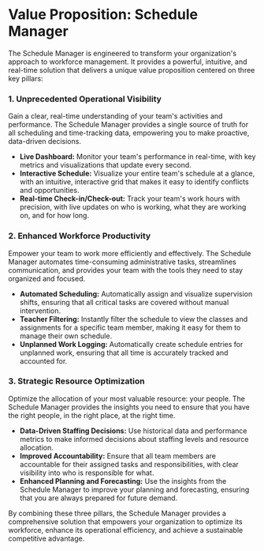 # Value Proposition: Schedule Manager

The Schedule Manager is engineered to transform your organization's approach to workforce management. It provides a powerful, intuitive, and real-time solution that delivers a unique value proposition centered on three key pillars:

### 1. Unprecedented Operational Visibility

Gain a clear, real-time understanding of your team's activities and performance. The Schedule Manager provides a single source of truth for all scheduling and time-tracking data, empowering you to make proactive, data-driven decisions.

*   **Live Dashboard:** Monitor your team's performance in real-time, with key metrics and visualizations that update every second.
*   **Interactive Schedule:** Visualize your entire team's schedule at a glance, with an intuitive, interactive grid that makes it easy to identify conflicts and opportunities.
*   **Real-time Check-in/Check-out:** Track your team's work hours with precision, with live updates on who is working, what they are working on, and for how long.

### 2. Enhanced Workforce Productivity

Empower your team to work more efficiently and effectively. The Schedule Manager automates time-consuming administrative tasks, streamlines communication, and provides your team with the tools they need to stay organized and focused.

*   **Automated Scheduling:** Automatically assign and visualize supervision shifts, ensuring that all critical tasks are covered without manual intervention.
*   **Teacher Filtering:** Instantly filter the schedule to view the classes and assignments for a specific team member, making it easy for them to manage their own schedule.
*   **Unplanned Work Logging:** Automatically create schedule entries for unplanned work, ensuring that all time is accurately tracked and accounted for.

### 3. Strategic Resource Optimization

Optimize the allocation of your most valuable resource: your people. The Schedule Manager provides the insights you need to ensure that you have the right people, in the right place, at the right time.

*   **Data-Driven Staffing Decisions:** Use historical data and performance metrics to make informed decisions about staffing levels and resource allocation.
*   **Improved Accountability:** Ensure that all team members are accountable for their assigned tasks and responsibilities, with clear visibility into who is responsible for what.
*   **Enhanced Planning and Forecasting:** Use the insights from the Schedule Manager to improve your planning and forecasting, ensuring that you are always prepared for future demand.

By combining these three pillars, the Schedule Manager provides a comprehensive solution that empowers your organization to optimize its workforce, enhance its operational efficiency, and achieve a sustainable competitive advantage.
